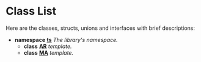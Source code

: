 
# Class List


Here are the classes, structs, unions and interfaces with brief descriptions:

* **namespace** [**ts**](namespacets.md) _The library's namespace._     
    * **class** [**AR**](classts_1_1AR.md) _template._     
    * **class** [**MA**](classts_1_1MA.md) _template._     

